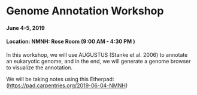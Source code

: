 # Genome Annotation Workshop 
#### June 4-5, 2019
#### Location: NMNH: Rose Room (9:00 AM - 4:30 PM )

In this workshop, we will use AUGUSTUS (Stanke et al. 2006) to annotate an eukaryotic genome, and in the end, we will generate a genome browser to visualize the annotation.

We will be taking notes using this Etherpad: (https://pad.carpentries.org/2019-06-04-NMNH)


